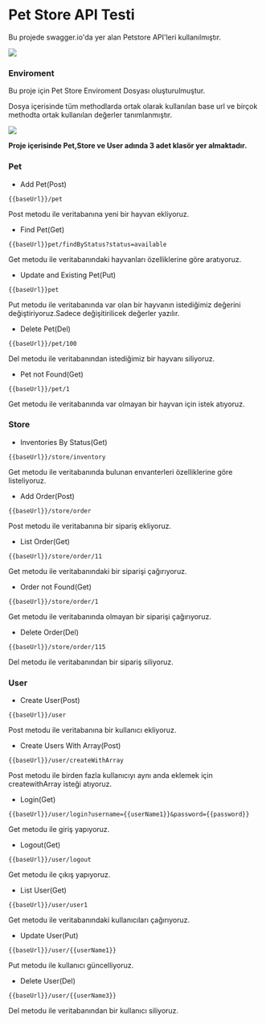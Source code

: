 
# Pet Store API Testi

Bu projede swagger.io'da yer alan Petstore API'leri kullanılmıştır.

![](C:\Users\ramazan\Desktop\Ramazan_TUYLUOGLU_HW\RamazanTUYLUOGLU_Homeworks\Week2\PostmanApiTests\petstorescreen.png)



### Enviroment

Bu proje için Pet Store Enviroment Dosyası oluşturulmuştur.

Dosya içerisinde tüm methodlarda ortak olarak kullanılan base url ve birçok methodta ortak kullanılan değerler tanımlanmıştır.

![](C:\Users\ramazan\Desktop\Ramazan_TUYLUOGLU_HW\RamazanTUYLUOGLU_Homeworks\Week2\PostmanApiTests\enviroment.PNG)



**Proje içerisinde Pet,Store ve User adında 3 adet klasör yer almaktadır.**



### Pet 

- Add Pet(Post)

```
{{baseUrl}}/pet
```

Post metodu ile veritabanına yeni bir hayvan ekliyoruz.

- Find Pet(Get)

```
{{baseUrl}}pet/findByStatus?status=available
```

Get metodu ile veritabanındaki hayvanları özelliklerine göre aratıyoruz.

- Update and Existing Pet(Put)

```
{{baseUrl}}pet
```

Put metodu ile veritabanında var olan bir hayvanın istediğimiz  değerini değiştiriyoruz.Sadece değişitirilicek değerler yazılır.

- Delete Pet(Del)

```
{{baseUrl}}/pet/100
```

Del metodu ile veritabanından istediğimiz bir hayvanı siliyoruz.

- Pet  not Found(Get)

```
{{baseUrl}}/pet/1
```

Get metodu ile veritabanında var olmayan bir hayvan için istek atıyoruz.

### Store

- Inventories By Status(Get)

```
{{baseUrl}}/store/inventory
```

Get metodu ile veritabanında bulunan envanterleri özelliklerine göre listeliyoruz.

- Add Order(Post)

```
{{baseUrl}}/store/order
```

Post metodu ile veritabanına bir sipariş ekliyoruz.

- List Order(Get)

```
{{baseUrl}}/store/order/11
```

Get metodu ile veritabanındaki bir siparişi çağırıyoruz.

- Order not Found(Get)

```
{{baseUrl}}/store/order/1
```

Get metodu ile veritabanında olmayan bir siparişi çağırıyoruz.

- Delete Order(Del)

```
{{baseUrl}}/store/order/115
```

Del metodu ile veritabanından bir sipariş siliyoruz.

### User

- Create User(Post)

```
{{baseUrl}}/user
```

Post metodu ile veritabanına bir kullanıcı ekliyoruz.

- Create Users With Array(Post)

```
{{baseUrl}}/user/createWithArray	
```

Post metodu ile birden fazla kullanıcıyı aynı anda eklemek için createwithArray isteği atıyoruz. 

- Login(Get)

```
{{baseUrl}}/user/login?username={{userName1}}&password={{password}}
```

Get metodu ile giriş yapıyoruz.

- Logout(Get)

```
{{baseUrl}}/user/logout
```

Get metodu ile çıkış yapıyoruz.

- List User(Get)

```
{{baseUrl}}/user/user1
```

Get metodu ile veritabanındaki kullanıcıları çağırıyoruz.

- Update User(Put)

```
{{baseUrl}}/user/{{userName1}}
```

Put metodu ile kullanıcı güncelliyoruz.

- Delete User(Del)

```
{{baseUrl}}/user/{{userName3}}
```

Del metodu ile veritabanından bir kullanıcı siliyoruz.












